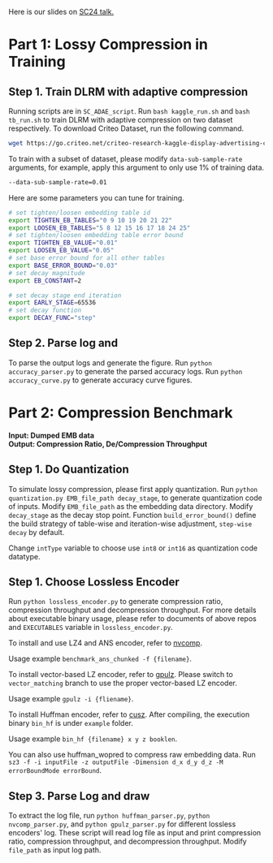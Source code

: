 Here is our slides on [SC24 talk.](https://github.com/allenfengjr/dlrm_comp/blob/main/DLRM-SC-slides.pptx)

# Part 1: Lossy Compression in Training

## Step 1. Train DLRM with adaptive compression
Running scripts are in `SC_ADAE_script`. Run `bash kaggle_run.sh` and `bash tb_run.sh` to train DLRM with adaptive compression on two dataset respectively.
To download Criteo Dataset, run the following command.
```bash
wget https://go.criteo.net/criteo-research-kaggle-display-advertising-challenge-dataset.tar.gz
```
To train with a subset of dataset, please modify ```data-sub-sample-rate``` arguments, for example, apply this argument to only use 1\% of training data.

```bash
--data-sub-sample-rate=0.01
```

Here are some parameters you can tune for training.

```bash
# set tighten/loosen embedding table id
export TIGHTEN_EB_TABLES="0 9 10 19 20 21 22"
export LOOSEN_EB_TABLES="5 8 12 15 16 17 18 24 25"
# set tighten/loosen embedding table error bound
export TIGHTEN_EB_VALUE="0.01"
export LOOSEN_EB_VALUE="0.05"
# set base error bound for all other tables
export BASE_ERROR_BOUND="0.03"
# set decay magnitude
export EB_CONSTANT=2

# set decay stage end iteration
export EARLY_STAGE=65536
# set decay function
export DECAY_FUNC="step"
```

## Step 2. Parse log and 
To parse the output logs and generate the figure. Run `python accuracy_parser.py` to generate the parsed accuracy logs. Run `python accuracy_curve.py` to generate accuracy curve figures.

# Part 2: Compression Benchmark

**Input: Dumped EMB data** \
**Output: Compression Ratio, De/Compression Throughput**

## Step 1. Do Quantization

To simulate lossy compression, please first apply quantization. Run `python quantization.py EMB_file_path decay_stage`, to generate quantization code of inputs. Modify `EMB_file_path` as the embedding data directory. Modify `decay_stage` as the decay stop point. Function `build_error_bound()` define the build strategy of table-wise and iteration-wise adjustment, `step-wise decay` by default.

Change `intType` variable to choose use `int8` or `int16` as quantization code datatype.

## Step 1. Choose Lossless Encoder

Run `python lossless_encoder.py` to generate compression ratio, compression throughput and decompression throughput. For more details about executable binary usage, please refer to documents of above repos and `EXECUTABLES` variable in `lossless_encoder.py`.

To install and use LZ4 and ANS encoder, refer to [nvcomp](https://developer.nvidia.com/nvcomp).

Usage example `benchmark_ans_chunked -f {filename}`.

To install vector-based LZ encoder, refer to [gpulz](https://github.com/hipdac-lab/ICS23-GPULZ). Please switch to `vector_matching` branch to use the proper vector-based LZ encoder.

Usage example `gpulz -i {fliename}`.

To install Huffman encoder, refer to [cusz](https://github.com/szcompressor/cuSZ/). After compiling, the execution binary `bin_hf` is under `example` folder.

Usage example `bin_hf {filename} x y z booklen`. 

You can also use huffman_wopred to compress raw embedding data. Run `sz3 -f -i inputFile -z outputFile -Dimension d_x d_y d_z -M errorBoundMode errorBound`.


## Step 3. Parse Log and draw

To extract the log file, run `python huffman_parser.py`, `python nvcomp_parser.py`, and `python gpulz_parser.py` for different lossless encoders' log. These script will read log file as input and print compression ratio, compression throughput, and decompression throughput. Modify `file_path` as input log path.


